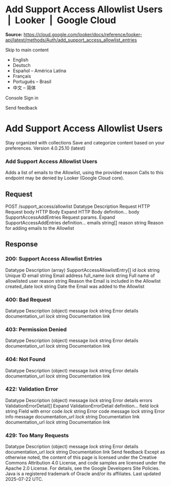 # Add Support Access Allowlist Users  |  Looker  |  Google Cloud

**Source:** https://cloud.google.com/looker/docs/reference/looker-api/latest/methods/Auth/add_support_access_allowlist_entries

Skip to main content 


  * English
  * Deutsch
  * Español – América Latina
  * Français
  * Português – Brasil
  * 中文 – 简体

Console  Sign in


Send feedback 
#  Add Support Access Allowlist Users
Stay organized with collections  Save and categorize content based on your preferences. 
Version 4.0.25.10 (latest) 
### Add Support Access Allowlist Users
Adds a list of emails to the Allowlist, using the provided reason
Calls to this endpoint may be denied by Looker (Google Cloud core).
## Request
POST /support_access/allowlist 
Datatype
Description
Request
HTTP Request 
body
HTTP Body 
Expand HTTP Body definition... 
body
SupportAccessAddEntries
Request params.
Expand SupportAccessAddEntries definition... 
emails
string[] 
reason
string 
Reason for adding emails to the Allowlist
## Response
### 200: Support Access Allowlist Entries
Datatype
Description
(array)
SupportAccessAllowlistEntry[] 
id
_lock_
string 
Unique ID
email
string 
Email address
full_name
_lock_
string 
Full name of allowlisted user
reason
string 
Reason the Email is included in the Allowlist
created_date
_lock_
string 
Date the Email was added to the Allowlist
### 400: Bad Request
Datatype
Description
(object)
message
_lock_
string 
Error details
documentation_url
_lock_
string 
Documentation link
### 403: Permission Denied
Datatype
Description
(object)
message
_lock_
string 
Error details
documentation_url
_lock_
string 
Documentation link
### 404: Not Found
Datatype
Description
(object)
message
_lock_
string 
Error details
documentation_url
_lock_
string 
Documentation link
### 422: Validation Error
Datatype
Description
(object)
message
_lock_
string 
Error details
errors
ValidationErrorDetail[] 
Expand ValidationErrorDetail definition... 
field
_lock_
string 
Field with error
code
_lock_
string 
Error code
message
_lock_
string 
Error info message
documentation_url
_lock_
string 
Documentation link
documentation_url
_lock_
string 
Documentation link
### 429: Too Many Requests
Datatype
Description
(object)
message
_lock_
string 
Error details
documentation_url
_lock_
string 
Documentation link
Send feedback 
Except as otherwise noted, the content of this page is licensed under the Creative Commons Attribution 4.0 License, and code samples are licensed under the Apache 2.0 License. For details, see the Google Developers Site Policies. Java is a registered trademark of Oracle and/or its affiliates.
Last updated 2025-07-22 UTC.


